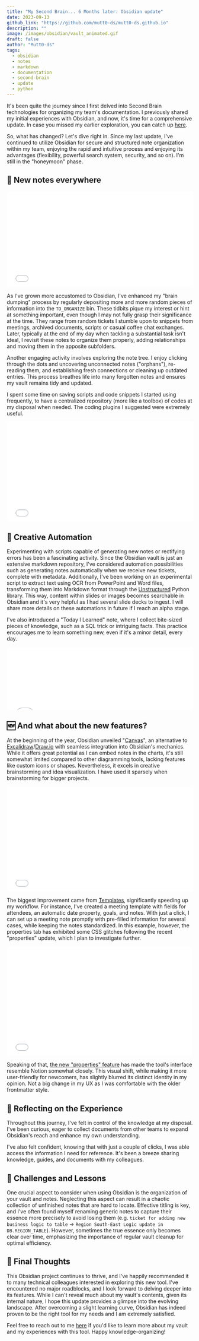 ```yaml
---
title: "My Second Brain... 6 Months later: Obsidian update"
date: 2023-09-13
github_link: "https://github.com/mutt0-ds/mutt0-ds.github.io"
description: ""
image: /images/obsidian/vault_animated.gif
draft: false
author: "Mutt0-ds"
tags:
  - obsidian
  - notes
  - markdown
  - documentation
  - second-brain
  - update
  - python
---
```

It's been quite the journey since I first delved into Second Brain technologies for organizing my team's documentation. I previously shared my initial experiences with Obsidian, and now, it's time for a comprehensive update. In case you missed my earlier exploration, you can catch up [here](https://mutt0-ds.github.io/posts/2023/02/obsidian-productivity-second-brain/).

So, what has changed?
Let's dive right in. Since my last update, I've continued to utilize Obsidian for secure and structured note organization within my team, enjoying the rapid and intuitive process and enjoying its advantages (flexibility, powerful search system,  security, and so on). I'm still in the "honeymoon" phase.
## 📝 New notes everywhere

<div style="max-width: 2160px; margin-bottom:3%"><div style="left: 0; width: 100%; height: 0; position: relative; padding-bottom: 51.2778%;"><iframe src="//iframely.net/ynHdqbv" style="top: 0; left: 0; width: 100%; height: 100%; position: absolute; border: 0;" allowfullscreen></iframe></div></div>

As I've grown more accustomed to Obsidian, I've enhanced my "brain dumping" process by regularly depositing more and more random pieces of information into the `TO_ORGANIZE` bin. These tidbits pique my interest or hint at something important, even though I may not fully grasp their significance at the time. They range from random tickets I stumble upon to snippets from meetings, archived documents, scripts or casual coffee chat exchanges. Later, typically at the end of my day when tackling a substantial task isn't ideal, I revisit these notes to organize them properly, adding relationships and moving them in the apposite subfolders.

Another engaging activity involves exploring the note tree. I enjoy clicking through the dots and uncovering unconnected notes ("orphans"), re-reading them, and establishing fresh connections or cleaning up outdated entries. This process breathes life into many forgotten notes and ensures my vault remains tidy and updated.

I spent some time on saving scripts and code snippets I started using frequently, to have a centralized repository (more like a toolbox) of codes at my disposal when needed. The coding plugins I suggested were extremely useful.

<div style="max-width: 2299px; margin-bottom:3%"><div style="left: 0; width: 100%; height: 0; position: relative; padding-bottom: 53.4447%;"><iframe src="//iframely.net/ZOAKwdP" style="top: 0; left: 0; width: 100%; height: 100%; position: absolute; border: 0;" allowfullscreen></iframe></div></div>

## 🤖 Creative Automation

Experimenting with scripts capable of generating new notes or rectifying errors has been a fascinating activity. Since the Obsidian vault is just an extensive markdown repository, I've considered automation possibilities such as generating notes automatically when we receive new tickets, complete with metadata. Additionally, I've been working on an experimental script to extract text using OCR from PowerPoint and Word files, transforming them into Markdown format through the [Unstructured](https://github.com/Unstructured-IO) Python library. This way, content within slides or images becomes searchable in Obsidian and it's very helpful as I had several slide decks to ingest. I will share more details on these automations in future if I reach an alpha stage.

I've also introduced a "Today I Learned" note, where I collect bite-sized pieces of knowledge, such as a SQL trick or intriguing facts. This practice encourages me to learn something new, even if it's a minor detail, every day.

<div style="max-width: 700px; margin-bottom:3%"><div style="left: 0; width: 100%; height: 0; position: relative; padding-bottom: 33.7931%;"><iframe src="//iframely.net/2oC1XXd" style="top: 0; left: 0; width: 100%; height: 100%; position: absolute; border: 0;" allowfullscreen></iframe></div></div>

## 🆕 And what about the new features?

At the beginning of the year, Obsidian unveiled "[Canvas](https://obsidian.md/canvas)", an alternative to [Excalidraw](https://excalidraw.com/)/[Draw.io](https://app.diagrams.net/) with seamless integration into Obsidian's mechanics. While it offers great potential as I can embed notes in the charts, it's still somewhat limited compared to other diagramming tools, lacking features like custom icons or shapes. Nevertheless, it excels in creative brainstorming and idea visualization. I have used it sparsely when brainstorming for bigger projects.

<div style="max-width: 691px; margin-bottom:3%"><div style="left: 0; width: 100%; height: 0; position: relative; padding-bottom: 56.25%;"><iframe src="//iframely.net/xmIVn6C" style="top: 0; left: 0; width: 100%; height: 100%; position: absolute; border: 0;" allowfullscreen></iframe></div></div>

The biggest improvement came from [Templates](https://help.obsidian.md/Plugins/Templates), significantly speeding up my workflow. For instance, I've created a meeting template with fields for attendees, an automatic date property, goals, and notes. With just a click, I can set up a meeting note promptly with pre-filled information for several cases, while keeping the notes standardized. In this example, however, the properties tab has exhibited some CSS glitches following the recent "properties" update, which I plan to investigate further.

<div style="max-width: 500px; margin-bottom:3%"><div style="left: 0; width: 100%; height: 0; position: relative; padding-bottom: 59.0214%;"><iframe src="//iframely.net/ZgqV58T" style="top: 0; left: 0; width: 100%; height: 100%; position: absolute; border: 0;" allowfullscreen></iframe></div></div>

Speaking of that, [the new "properties" feature](https://help.obsidian.md/Editing+and+formatting/Properties) has made the tool's interface resemble Notion somewhat closely. This visual shift, while making it more user-friendly for newcomers, has slightly blurred its distinct identity in my opinion. Not a big change in my UX as I was comfortable with the older frontmatter style.

## 🤔 Reflecting on the Experience

Throughout this journey, I've felt in control of the knowledge at my disposal. I've been curious, eager to collect documents from other teams to expand Obsidian's reach and enhance my own understanding.

I've also felt confident, knowing that with just a couple of clicks, I was able access the information I need for reference. It's been a breeze sharing knowledge, guides, and documents with my colleagues.

## 👀 Challenges and Lessons

One crucial aspect to consider when using Obsidian is the organization of your vault and notes. Neglecting this aspect can result in a chaotic collection of unfinished notes that are hard to locate. Effective titling is key, and I've often found myself renaming generic notes to capture their essence more precisely to avoid losing them (e.g. `ticket for adding new business logic to table` → `Region South-East Logic update in DB.REGION_TABLE`). However, sometimes the true essence only becomes clear over time, emphasizing the importance of regular vault cleanup for optimal efficiency.

## 🤔 Final Thoughts

This Obsidian project continues to thrive, and I've happily recommended it to many technical colleagues interested in exploring this new tool. I've encountered no major roadblocks, and I look forward to delving deeper into its features. While I can't reveal much about my vault's contents, given its internal nature, I hope this update provides a glimpse into the evolving landscape.
After overcoming a slight learning curve, Obsidian has indeed proven to be the right tool for my needs and I am extremely satisfied.

Feel free to reach out to me [here](mailto:mr0lnk6r1@relay.firefox.com) if you'd like to learn more about my vault and my experiences with this tool.
Happy knowledge-organizing!
